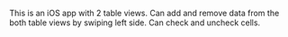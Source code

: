 This is an iOS app with 2 table views.
Can add and remove data from the both table views by swiping left side.
Can check and uncheck cells.
